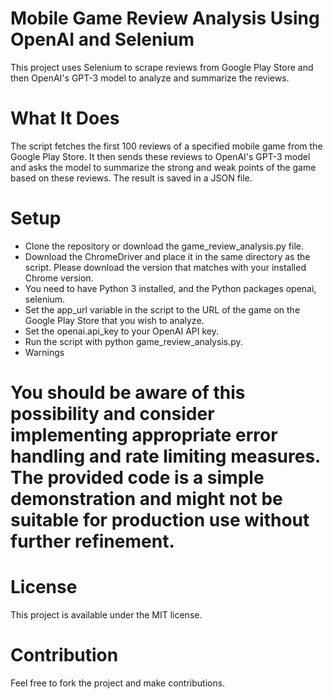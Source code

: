 # Mobile Game Review Analysis Using OpenAI and Selenium
This project uses Selenium to scrape reviews from Google Play Store and then OpenAI's GPT-3 model to analyze and summarize the reviews.

# What It Does
The script fetches the first 100 reviews of a specified mobile game from the Google Play Store. It then sends these reviews to OpenAI's GPT-3 model and asks the model to summarize the strong and weak points of the game based on these reviews. The result is saved in a JSON file.

# Setup

+ Clone the repository or download the game_review_analysis.py file.
+ Download the ChromeDriver and place it in the same directory as the script. Please download the version that matches with your installed Chrome version.
+ You need to have Python 3 installed, and the Python packages openai, selenium.
+ Set the app_url variable in the script to the URL of the game on the Google Play Store that you wish to analyze.
+ Set the openai.api_key to your OpenAI API key.
+ Run the script with python game_review_analysis.py.
+ Warnings

# You should be aware of this possibility and consider implementing appropriate error handling and rate limiting measures. The provided code is a simple demonstration and might not be suitable for production use without further refinement.

# License
This project is available under the MIT license.

# Contribution
Feel free to fork the project and make contributions.
